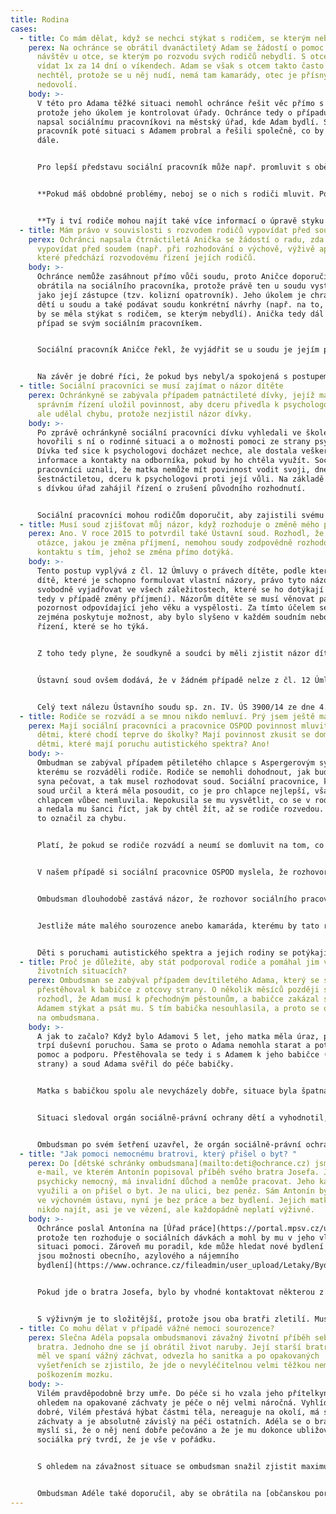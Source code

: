 ```yaml
---
title: Rodina
cases:
  - title: Co mám dělat, když se nechci stýkat s rodičem, se kterým nebydlím?
    perex: Na ochránce se obrátil dvanáctiletý Adam se žádostí o pomoc ohledně jeho
      návštěv u otce, se kterým po rozvodu svých rodičů nebydlí. S otcem se má
      vídat 1x za 14 dní o víkendech. Adam se však s otcem takto často vídat
      nechtěl, protože se u něj nudí, nemá tam kamarády, otec je přísný a nic mu
      nedovolí.
    body: >-
      V této pro Adama těžké situaci nemohl ochránce řešit věc přímo s otcem,
      protože jeho úkolem je kontrolovat úřady. Ochránce tedy o případu Adama
      napsal sociálnímu pracovníkovi na městský úřad, kde Adam bydlí. Sociální
      pracovník poté situaci s Adamem probral a řešili společně, co by šlo dělat
      dále.


      Pro lepší představu sociální pracovník může např. promluvit s oběma rodiči, co by bylo dobré dělat jinak, probrat s rodiči možnou změnu návštěv (že by probíhaly např. jen v sobotu či celý víkend jednou za měsíc) nebo podat podnět na soud, aby byly návštěvy upraveny přímo soudem (pozn.: ve výjimečných případech, pokud např. dochází k ubližování dítěti rodičem, lze podat návrh na úplný zákaz návštěv).


      **Pokud máš obdobné problémy, neboj se o nich s rodiči mluvit. Pokud &quot;tě neposlouchají&quot;, zajdi (napiš, nebo zavolej) sociální pracovnici či sociálnímu pracovníkovi orgánu sociálně-právní ochrany dětí (můžeš znát také pod označením &quot;OSPOD&quot; nebo &quot;sociálka&quot;). Pokud &quot;svého&quot; sociálního pracovníka či pracovnici neznáš, pomůžeme ti se s ním spojit. Jsou na každém tzv. obecním úřadě obce s rozšířenou působností. Menší obce vždy spadaní pod blízká větší města. Pomoci ti může tento [seznam](http://mesta.obce.cz/) . **


      **Ty i tví rodiče mohou najít také více informací o úpravě styku [zde](https://www.ochrance.cz/fileadmin/user_upload/Letaky/Uprava-styku.pdf).**
  - title: Mám právo v souvislosti s rozvodem rodičů vypovídat před soudem?
    perex: Ochránci napsala čtrnáctiletá Anička se žádostí o radu, zda může
      vypovídat před soudem (např. při rozhodování o výchově, výživě apod.),
      které předchází rozvodovému řízení jejích rodičů.
    body: >-
      Ochránce nemůže zasáhnout přímo vůči soudu, proto Aničce doporučil, aby se
      obrátila na sociálního pracovníka, protože právě ten u soudu vystupuje
      jako její zástupce (tzv. kolizní opatrovník). Jeho úkolem je chránit zájmy
      dětí u soudu a také podávat soudu konkrétní návrhy (např. na to, jak často
      by se měla stýkat s rodičem, se kterým nebydlí). Anička tedy dál řešila
      případ se svým sociálním pracovníkem.


      Sociální pracovník Aničce řekl, že vyjádřit se u soudu je jejím právem, nikoliv povinností. Názor nezletilého dítěte se zjišťuje buď přímo u soudu, nebo někdy postačí právě situaci probrat se sociálním pracovníkem a ten potom sám informuje soud. Pohovor by se měl provádět bez přítomnosti dalších osob (tedy i rodičů). K takto zjištěným názorům soud přihlíží, ale neznamená to, že vždy rozhodne přesně podle Tvého přání.


      Na závěr je dobré říci, že pokud bys nebyl/a spokojená s postupem sociálního pracovníka, je možné napsat ochránci a ten jeho postup prošetří.
  - title: Sociální pracovníci se musí zajímat o názor dítěte
    perex: Ochránkyně se zabývala případem patnáctileté dívky, jejíž matce úřad ve
      správním řízení uložil povinnost, aby dceru přivedla k psychologovi. Úřad
      ale udělal chybu, protože nezjistil názor dívky.
    body: >-
      Po zprávě ochránkyně sociální pracovníci dívku vyhledali ve škole a
      hovořili s ní o rodinné situaci a o možnosti pomoci ze strany psychologa.
      Dívka teď sice k psychologovi docházet nechce, ale dostala veškeré
      informace a kontakty na odborníka, pokud by ho chtěla využít. Sociální
      pracovníci uznali, že matka nemůže mít povinnost vodit svoji, dnes již
      šestnáctiletou, dceru k psychologovi proti její vůli. Na základě rozhovoru
      s dívkou úřad zahájil řízení o zrušení původního rozhodnutí.


      Sociální pracovníci mohou rodičům doporučit, aby zajistili svému dítěte odbornou poradenskou pomoc, například pomoc psychologa. Jestliže to rodiče neudělají, může úřad rodičům ve správním řízení uložit povinnost využít odborné pomoci pro dítě. V případě, že se o této povinnosti vede na úřadě správní řízení, měli by o tom sociální pracovníci dítě informovat a zjistit jeho názor. Jestliže dítě dosáhlo věku 12 let, zákon předpokládá, že je schopno informaci přijmout, vytvořit si vlastní názor a tento sdělit. Týká se to i vás? Jestli ano, [napište](jak-se-na-ochrance-obratit/).
  - title: Musí soud zjišťovat můj názor, když rozhoduje o změně mého příjmení?
    perex: Ano. V roce 2015 to potvrdil také Ústavní soud. Rozhodl, že o tak zásadní
      otázce, jakou je změna příjmení, nemohou soudy zodpovědně rozhodovat bez
      kontaktu s tím, jehož se změna přímo dotýká.
    body: >-
      Tento postup vyplývá z čl. 12 Úmluvy o právech dítěte, podle kterého má
      dítě, které je schopno formulovat vlastní názory, právo tyto názory
      svobodně vyjadřovat ve všech záležitostech, které se ho dotýkají (nejen
      tedy v případě změny příjmení). Názorům dítěte se musí věnovat patřičná
      pozornost odpovídající jeho věku a vyspělosti. Za tímto účelem se dítěti
      zejména poskytuje možnost, aby bylo slyšeno v každém soudním nebo správním
      řízení, které se ho týká.


      Z toho tedy plyne, že soudkyně a soudci by měli zjistit názor dítěte přímo před soudem (nebrání-li tomu zvlášť významné okolnosti). Opačným postupem by mohlo dojít k zásahu do ústavně zaručeného práva na spravedlivý proces, garantovaného v čl. 36 odst. 1 Listiny základních práv a svobod.


      Ústavní soud ovšem dodává, že v žádném případě nelze z čl. 12 Úmluvy o právech dítěte dovodit, že by názor dítěte byl pro soud zavazující a že by tudíž nemohl rozhodnout odlišně od tohoto názoru. V opačném případě by totiž bylo jakékoliv soudní řízení nadbytečné – postačovalo by, aby se všechny dotčené osoby a orgány dozvěděly o názoru dítěte a z něj pak ve své činnosti nadále vycházely.


      Celý text nálezu Ústavního soudu sp. zn. IV. ÚS 3900/14 ze dne 4. listopadu 2015 je dostupný [zde](https://www.usoud.cz/fileadmin/user_upload/Tiskova_mluvci/Publikovane_nalezy/IV._US_3900_14_an.pdf).
  - title: Rodiče se rozvádí a se mnou nikdo nemluví. Prý jsem ještě malý!
    perex: Mají sociální pracovníci a pracovnice OSPOD povinnost mluvit i s malými
      dětmi, které chodí teprve do školky? Mají povinnost zkusit se domluvit s
      dětmi, které mají poruchu autistického spektra? Ano!
    body: >-
      Ombudman se zabýval případem pětiletého chlapce s Aspergerovým syndromem,
      kterému se rozváděli rodiče. Rodiče se nemohli dohodnout, jak budou dál o
      syna pečovat, a tak musel rozhodovat soud. Sociální pracovnice, kterou
      soud určil a která měla posoudit, co je pro chlapce nejlepší, však s
      chlapcem vůbec nemluvila. Nepokusila se mu vysvětlit, co se v rodině děje,
      a nedala mu šanci říct, jak by chtěl žít, až se rodiče rozvedou. Ombudsman
      to označil za chybu.


      Platí, že pokud se rodiče rozvádí a neumí se domluvit na tom, co je pro jejich dítě nejlepší, musí soud dítěti jmenovat tzv. opatrovníka. Ten musí dítěti vysvětlit, co se v rodině děje, proč soud rozhoduje, jak bude postupovat a co může být výsledkem. Zároveň také musí od dítěte zjistit jeho názor a přání.


      V našem případě si sociální pracovnice OSPOD myslela, že rozhovor by nebyl vhodný a že by jí stejně přinesl jen málo informací. Měla za to, že chlapec je ještě moc malý na to, aby se vyjádřil. Zároveň se obávala, že by se s chlapcem nedomluvila kvůli jeho poruše. Spoléhala na to, že s chlapcem bude mluvit soudní znalec.


      Ombudsman dlouhodobě zastává názor, že rozhovor sociálního pracovníka/sociální pracovnice OSPOD s dítětem se nedá nahradit odkazem na to, že s dítětem bude mluvit někdo jiný, například soudní znalec/znalkyně nebo psycholog/psycholožka. Zákon ukládá tuto povinnost výhradně sociálním pracovníkům/pracovnicím (opatrovníkům jmenovaných soudem). Podle ombudsmana by děti navíc měly dostat možnost se sociálního pracovníka/sociální pracovnice zeptat na cokoliv, co je v důsledku rodinného konfliktu zajímá. A nic z toho se v tomto případě nestalo. Věk pěti let ani diagnóza Aspergerova syndromu nezbavují OSPOD povinnosti pokusit se s dítětem komunikovat.


      Jestliže máte malého sourozence anebo kamaráda, kterému by tato rada pomohla, řekněte mu ji. I s dětmi, které obtížně komunikují, a to z jakéhokoliv důvodu (např. zdravotní či psychický stav) je možné si povídat. Někdy se to dá zařídit různými pomůckami, například obrázky.


      Děti s poruchami autistického spektra a jejich rodiny se potýkají také s řadou dalších problémů. Ty nejčastější společně s radami na jejich zvládání nalezneš [zde](https://www.ochrance.cz/fileadmin/user_upload/Letaky/Rodiny-deti-s-PAS.pdf).
  - title: Proč je důležité, aby stát podporoval rodiče a pomáhal jim v nelehkých
      životních situacích?
    perex: Ombudsman se zabýval případem devítiletého Adama, který se se svou matkou
      přestěhoval k babičce z otcovy strany. O několik měsíců později soud
      rozhodl, že Adam musí k přechodným pěstounům, a babičce zakázal se s
      Adamem stýkat a psát mu. S tím babička nesouhlasila, a proto se obrátila
      na ombudsmana.
    body: >-
      A jak to začalo? Když bylo Adamovi 5 let, jeho matka měla úraz, po kterém
      trpí duševní poruchou. Sama se proto o Adama nemohla starat a potřebovala
      pomoc a podporu. Přestěhovala se tedy i s Adamem k jeho babičce (z otcovy
      strany) a soud Adama svěřil do péče babičky.


      Matka s babičkou spolu ale nevycházely dobře, situace byla špatná. Matka si opakovaně stěžovala, že se k ní babička nechová hezky – zabavila jí totiž telefon, vyhrožovala jí, že ji dostane do ústavu, urážela ji a ponižovala, a to i před chlapcem. Matka měla z babičky strach. Navíc babička manipulovala s Adamem. Naváděla ho proti matce a požadovala, aby mámu sledoval a žaloval na ni.


      Situaci sledoval orgán sociálně-právní ochrany dětí a vyhodnotil, že Adam potřebuje změnu. Podal proto návrh na soud. Ten rozhodl tak, že Adama svěřil do péče přechodných pěstounů a babičce s ním zakázal osobní i písemný kontakt.


      Ombudsman po svém šetření uzavřel, že orgán sociálně-právní ochrany dětí nepochybil, když se snažil dostat Adama z babiččina vlivu. **Chybu ale udělal v tom, že nepomohl chlapcově matce, aby mohl zůstat v její péči.** Matka se totiž o Adama starat chtěla a chtěla i spolupracovat s pomáhajícími organizacemi. Také posudky odborníků říkaly, že pokud jí někdo pomůže, je schopná se o Adama dobře postarat.
  - title: "Jak pomoci nemocnému bratrovi, který přišel o byt? "
    perex: Do [dětské schránky ombudsmana](mailto:deti@ochrance.cz) jsme dostali
      e-mail, ve kterém Antonín popisoval příběh svého bratra Josefa. Josef je
      psychicky nemocný, má invalidní důchod a nemůže pracovat. Jeho kamarádi ho
      využili a on přišel o byt. Je na ulici, bez peněz. Sám Antonín byl dříve
      ve výchovném ústavu, nyní je bez práce a bez bydlení. Jejich matku nemůže
      nikdo najít, asi je ve vězení, ale každopádně neplatí výživné.
    body: >-
      Ochránce poslal Antonína na [Úřad práce](https://portal.mpsv.cz/upcr),
      protože ten rozhoduje o sociálních dávkách a mohl by mu v jeho vlastní
      situaci pomoci. Zároveň mu poradil, kde může hledat nové bydlení - [jaké
      jsou možnosti obecního, azylového a nájemního
      bydlení](https://www.ochrance.cz/fileadmin/user_upload/Letaky/Bydleni.pdf).


      Pokud jde o bratra Josefa, bylo by vhodné kontaktovat některou z nevládních organizací, které pomáhají lidem s duševními nemocemi a např. vedou tzv. chráněné bydlení, kde by Josef mohl pobývat.


      S výživným je to složitější, protože jsou oba bratři zletilí. Musí tedy výživné po matce sami vymáhat, v tom jim ombudsman nemůže pomoci. Poskytl jim ale potřebné informace (některé z nich nalezneš [zde](https://www.ochrance.cz/fileadmin/user_upload/Letaky/Vyzivne.pdf), nebo [zde](https://www.ochrance.cz/fileadmin/user_upload/Letaky/VYMAHANI_vyzivneho.pdf)) a odkázal je například na [občanské poradny](https://www.ochrance.cz/fileadmin/user_upload/Letaky/Obcanske-poradny.pdf), které jim poskytnou základní poradenství.
  - title: Co mohu dělat v případě vážné nemoci sourozence?
    perex: Slečna Adéla popsala ombudsmanovi závažný životní příběh sebe a svého
      bratra. Jednoho dne se jí obrátil život naruby. Její starší bratr Vilém
      měl ve spaní vážný záchvat, odvezla ho sanitka a po opakovaných
      vyšetřeních se zjistilo, že jde o nevyléčitelnou velmi těžkou nemoc s
      poškozením mozku.
    body: >-
      Vilém pravděpodobně brzy umře. Do péče si ho vzala jeho přítelkyně, ale s
      ohledem na opakované záchvaty je péče o něj velmi náročná. Vyhlídky nejsou
      dobré, Vilém přestává hýbat částmi těla, nereaguje na okolí, má silné
      záchvaty a je absolutně závislý na péči ostatních. Adéla se o bratra bojí,
      myslí si, že o něj není dobře pečováno a že je mu dokonce ubližováno, ale
      sociálka prý tvrdí, že je vše v pořádku.


      S ohledem na závažnost situace se ombudsman snažil zjistit maximum informací přímo od úřadu, který do rodiny dochází a situaci zná. Ten ale žádné nevhodné chování nebo špatnou péči nepozoroval. Adéla byla ale informována, že je možné, že s ohledem na bratrův zdravotní stav rozhodne soud o zbavení jeho způsobilosti k právním úkonům (podle nové právní úpravy se jedná již o omezení svéprávnosti). Pak mu bude stanoven opatrovník, který za něj bude rozhodovat a bude se starat o jeho práva.


      Ombudsman Adéle také doporučil, aby se obrátila na [občanskou poradnu](https://www.ochrance.cz/fileadmin/user_upload/Letaky/Obcanske-poradny.pdf) nebo krizové centrum, protože je důležité, aby si o vzniklé situaci, která je obtížná pro celou rodinu, měla s kým promluvit. Rovněž jí nabídl, že s ní právnička jeho kanceláře celý případ telefonicky probere.
---
```

